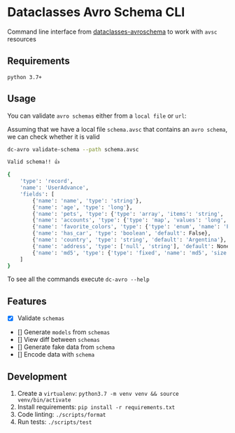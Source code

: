 # Dataclasses Avro Schema CLI

Command line interface from [dataclasses-avroschema](https://github.com/marcosschroh/dataclasses-avroschema) to work with `avsc` resources

## Requirements

`python 3.7+`

## Usage

You can validate `avro schemas` either from a `local file` or `url`:

Assuming that we have a local file `schema.avsc` that contains an `avro schema`, we can check whether it is valid

```bash
dc-avro validate-schema --path schema.avsc

Valid schema!! 👍 

{
    'type': 'record',
    'name': 'UserAdvance',
    'fields': [
        {'name': 'name', 'type': 'string'},
        {'name': 'age', 'type': 'long'},
        {'name': 'pets', 'type': {'type': 'array', 'items': 'string', 'name': 'pet'}},
        {'name': 'accounts', 'type': {'type': 'map', 'values': 'long', 'name': 'account'}},
        {'name': 'favorite_colors', 'type': {'type': 'enum', 'name': 'FavoriteColor', 'symbols': ['BLUE', 'YELLOW', 'GREEN']}},
        {'name': 'has_car', 'type': 'boolean', 'default': False},
        {'name': 'country', 'type': 'string', 'default': 'Argentina'},
        {'name': 'address', 'type': ['null', 'string'], 'default': None},
        {'name': 'md5', 'type': {'type': 'fixed', 'name': 'md5', 'size': 16}}
    ]
}
```

To see all the commands execute `dc-avro --help`

## Features

* [x] Validate `schemas`
* [] Generate `models` from `schemas`
* [] View diff between `schemas`
* [] Generate fake data from `schema`
* [] Encode data with `schema`

## Development

1. Create a `virtualenv`: `python3.7 -m venv venv && source venv/bin/activate`
2. Install requirements: `pip install -r requirements.txt`
3. Code linting: `./scripts/format`
4. Run tests: `./scripts/test`
